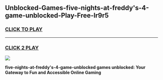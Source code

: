 
## Unblocked-Games-five-nights-at-freddy's-4-game-unblocked-Play-Free-lr9r5
<h3>
<a href="https://premium76.site?title=five-nights-at-freddy's-4-game-unblocked&ref=18A1">CLICK TO PLAY</a></h3>
<hr>

<h3>
<a href="https://premium76.site?title=five-nights-at-freddy's-4-game-unblocked&ref=18A1">CLICK 2 PLAY</a>
  
</h3>

<a href="https://premium76.site?title=five-nights-at-freddy's-4-game-unblocked&ref=18A1"><img src="https://clearcache.store/games.png"></a>


**five-nights-at-freddy's-4-game-unblocked games unblocked: Your Gateway to Fun and Accessible Online Gaming**
